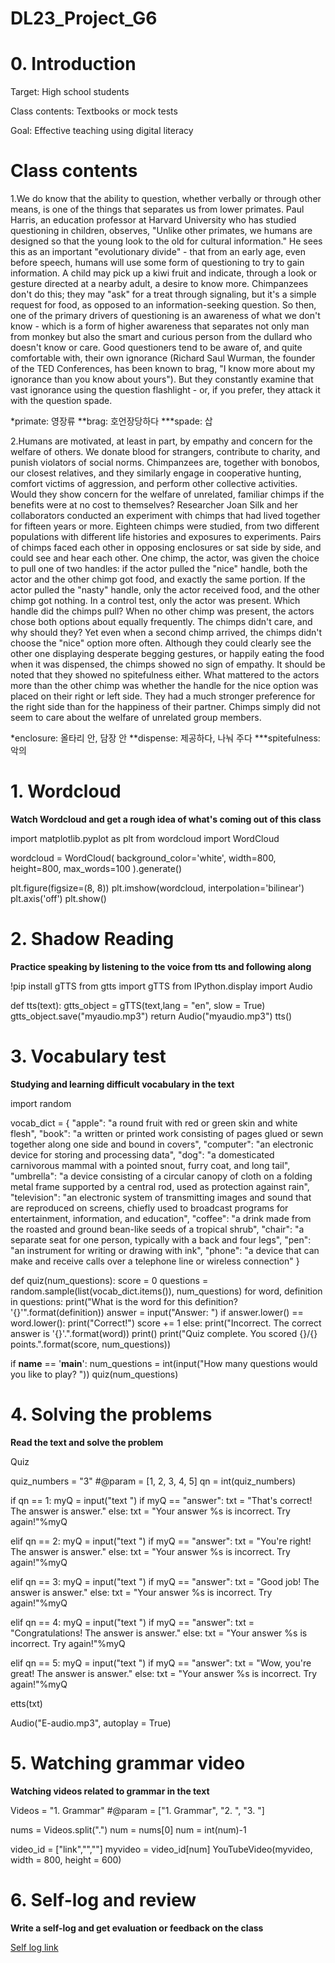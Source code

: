 # DL23_Project_G6
# 0. Introduction
Target: High school students

Class contents: Textbooks or mock tests

Goal: Effective teaching using digital literacy
# Class contents
1.We do know that the ability to question, whether verbally or through other means, is one of the things that separates us from lower primates. Paul Harris, an education professor at Harvard University who has studied questioning in children, observes, "Unlike other primates, we humans are designed so that the young look to the old for cultural information." He sees this as an important "evolutionary divide" - that from an early age, even before speech, humans will use some form of questioning to try to gain information. A child may pick up a kiwi fruit and indicate, through a look or gesture directed at a nearby adult, a desire to know more. Chimpanzees don't do this; they may "ask" for a treat through signaling, but it's a simple request for food, as opposed to an information-seeking question. So then, one of the primary drivers of questioning is an awareness of what we don't know - which is a form of higher awareness that separates not only man from monkey but also the smart and curious person from the dullard who doesn't know or care. Good questioners tend to be aware of, and quite comfortable with, their own ignorance (Richard Saul Wurman, the founder of the TED Conferences, has been known to brag, "I know more about my ignorance than you know about yours"). But they constantly examine that vast ignorance using the question flashlight - or, if you prefer, they attack it with the question spade.

*primate: 영장류 **brag: 호언장당하다 ***spade: 삽

2.Humans are motivated, at least in part, by empathy and concern for the welfare of others. We donate blood for strangers, contribute to charity, and punish violators of social norms. Chimpanzees are, together with bonobos, our closest relatives, and they similarly engage in cooperative hunting, comfort victims of aggression, and perform other collective activities. Would they show concern for the welfare of unrelated, familiar chimps if the benefits were at no cost to themselves? Researcher Joan Silk and her collaborators conducted an experiment with chimps that had lived together for fifteen years or more. Eighteen chimps were studied, from two different populations with different life histories and exposures to experiments. Pairs of chimps faced each other in opposing enclosures or sat side by side, and could see and hear each other. One chimp, the actor, was given the choice to pull one of two handles: if the actor pulled the "nice" handle, both the actor and the other chimp got food, and exactly the same portion. If the actor pulled the "nasty" handle, only the actor received food, and the other chimp got nothing. In a control test, only the actor was present. Which handle did the chimps pull? When no other chimp was present, the actors chose both options about equally frequently. The chimps didn't care, and why should they? Yet even when a second chimp arrived, the chimps didn't choose the "nice" option more often. Although they could clearly see the other one displaying desperate begging gestures, or happily eating the food when it was dispensed, the chimps showed no sign of empathy. It should be noted that they showed no spitefulness either. What mattered to the actors more than the other chimp was whether the handle for the nice option was placed on their right or left side. They had a much stronger preference for the right side than for the happiness of their partner. Chimps simply did not seem to care about the welfare of unrelated group members.

*enclosure: 올타리 안, 담장 안 **dispense: 제공하다, 나눠 주다 ***spitefulness: 악의
# 1. Wordcloud

**Watch Wordcloud and get a rough idea of what's coming out of this class**

import matplotlib.pyplot as plt
from wordcloud import WordCloud

wordcloud = WordCloud(
    background_color='white',
    width=800,
    height=800,
    max_words=100
).generate()

plt.figure(figsize=(8, 8))
plt.imshow(wordcloud, interpolation='bilinear')
plt.axis('off')
plt.show()

# 2. Shadow Reading
**Practice speaking by listening to the voice from tts and following along**

!pip install gTTS
from gtts import gTTS
from IPython.display import Audio

def tts(text):
  gtts_object = gTTS(text,lang = "en", slow = True) 
  gtts_object.save("myaudio.mp3")
  return Audio("myaudio.mp3")
tts()


# 3. Vocabulary test
**Studying and learning difficult vocabulary in the text**

import random

vocab_dict = {
    "apple": "a round fruit with red or green skin and white flesh",
    "book": "a written or printed work consisting of pages glued or sewn together along one side and bound in covers",
    "computer": "an electronic device for storing and processing data",
    "dog": "a domesticated carnivorous mammal with a pointed snout, furry coat, and long tail",
    "umbrella": "a device consisting of a circular canopy of cloth on a folding metal frame supported by a central rod, used as protection against rain",
    "television": "an electronic system of transmitting images and sound that are reproduced on screens, chiefly used to broadcast programs for entertainment, information, and education",
    "coffee": "a drink made from the roasted and ground bean-like seeds of a tropical shrub",
    "chair": "a separate seat for one person, typically with a back and four legs",
    "pen": "an instrument for writing or drawing with ink",
    "phone": "a device that can make and receive calls over a telephone line or wireless connection"
}

def quiz(num_questions):
    score = 0
    questions = random.sample(list(vocab_dict.items()), num_questions)
    for word, definition in questions:
        print("What is the word for this definition? '{}'".format(definition))
        answer = input("Answer: ")
        if answer.lower() == word.lower():
            print("Correct!")
            score += 1
        else:
            print("Incorrect. The correct answer is '{}'.".format(word))
        print()
    print("Quiz complete. You scored {}/{} points.".format(score, num_questions))

if __name__ == '__main__':
    num_questions = int(input("How many questions would you like to play? "))
    quiz(num_questions)
    
# 4. Solving the problems
**Read the text and solve the problem**

Quiz

quiz_numbers = "3" #@param = [1, 2, 3, 4, 5]
qn = int(quiz_numbers)

if qn == 1:
  myQ = input("text ")
  if myQ == "answer":
    txt = "That's correct! The answer is answer."
  else:
    txt = "Your answer %s is incorrect. Try again!"%myQ

elif qn == 2:
  myQ = input("text ")
  if myQ == "answer":
    txt = "You're right! The answer is answer."
  else:
    txt = "Your answer %s is incorrect. Try again!"%myQ

elif qn == 3:
  myQ = input("text ")
  if myQ == "answer":
    txt = "Good job! The answer is answer."
  else:
    txt = "Your answer %s is incorrect. Try again!"%myQ

elif qn == 4:
  myQ = input("text ")
  if myQ == "answer":
    txt = "Congratulations! The answer is answer."
  else:
    txt = "Your answer %s is incorrect. Try again!"%myQ

elif qn == 5:
  myQ = input("text ")
  if myQ == "answer":
    txt = "Wow, you're great! The answer is answer."
  else:
    txt = "Your answer %s is incorrect. Try again!"%myQ

etts(txt)

Audio("E-audio.mp3", autoplay = True)

# 5. Watching grammar video
**Watching videos related to grammar in the text**

Videos = "1. Grammar" #@param = ["1. Grammar", "2. ", "3. "]

nums = Videos.split(".")
num = nums[0]
num = int(num)-1

video_id = ["link","",""]
myvideo = video_id[num]
YouTubeVideo(myvideo, width = 800, height = 600)
# 6. Self-log and review
**Write a self-log and get evaluation or feedback on the class**

[Self log link](https://forms.gle/)
